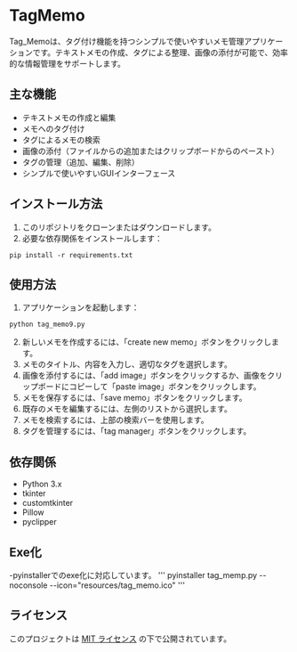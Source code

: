 # TagMemo

Tag_Memoは、タグ付け機能を持つシンプルで使いやすいメモ管理アプリケーションです。テキストメモの作成、タグによる整理、画像の添付が可能で、効率的な情報管理をサポートします。

## 主な機能

- テキストメモの作成と編集
- メモへのタグ付け
- タグによるメモの検索
- 画像の添付（ファイルからの追加またはクリップボードからのペースト）
- タグの管理（追加、編集、削除）
- シンプルで使いやすいGUIインターフェース

## インストール方法

1. このリポジトリをクローンまたはダウンロードします。
2. 必要な依存関係をインストールします：

```
pip install -r requirements.txt
```

## 使用方法

1. アプリケーションを起動します：

```
python tag_memo9.py
```

2. 新しいメモを作成するには、「create new memo」ボタンをクリックします。
3. メモのタイトル、内容を入力し、適切なタグを選択します。
4. 画像を添付するには、「add image」ボタンをクリックするか、画像をクリップボードにコピーして「paste image」ボタンをクリックします。
5. メモを保存するには、「save memo」ボタンをクリックします。
6. 既存のメモを編集するには、左側のリストから選択します。
7. メモを検索するには、上部の検索バーを使用します。
8. タグを管理するには、「tag manager」ボタンをクリックします。

## 依存関係

- Python 3.x
- tkinter
- customtkinter
- Pillow
- pyclipper

## Exe化

-pyinstallerでのexe化に対応しています。
'''
pyinstaller tag_memp.py --noconsole --icon="resources/tag_memo.ico"
'''

## ライセンス

このプロジェクトは [MIT ライセンス](LICENSE) の下で公開されています。
